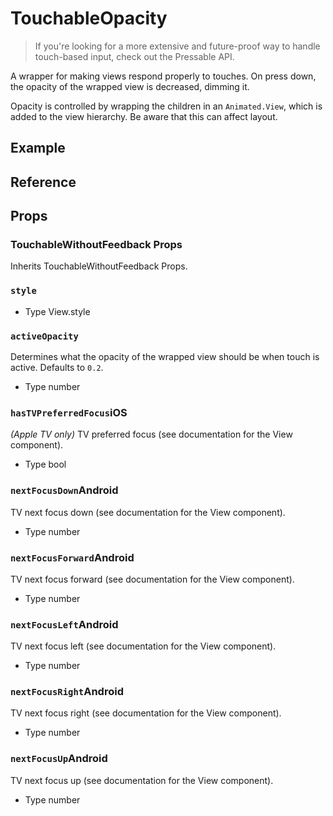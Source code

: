 # TouchableOpacity

> If you're looking for a more extensive and future-proof way to handle touch-based input, check out the Pressable API.

A wrapper for making views respond properly to touches. On press down, the opacity of the wrapped view is decreased, dimming it.

Opacity is controlled by wrapping the children in an `Animated.View`, which is added to the view hierarchy. Be aware that this can affect layout.

## Example

## Reference

## Props

### TouchableWithoutFeedback Props

Inherits TouchableWithoutFeedback Props.

### `style`

* Type
  View.style

### `activeOpacity`

Determines what the opacity of the wrapped view should be when touch is active. Defaults to `0.2`.

* Type
  number

### `hasTVPreferredFocus`iOS

*(Apple TV only)* TV preferred focus (see documentation for the View component).

* Type
  bool

### `nextFocusDown`Android

TV next focus down (see documentation for the View component).

* Type
  number

### `nextFocusForward`Android

TV next focus forward (see documentation for the View component).

* Type
  number

### `nextFocusLeft`Android

TV next focus left (see documentation for the View component).

* Type
  number

### `nextFocusRight`Android

TV next focus right (see documentation for the View component).

* Type
  number

### `nextFocusUp`Android

TV next focus up (see documentation for the View component).

* Type
  number
